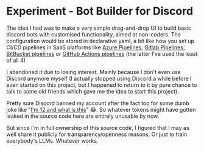 # Experiment - Bot Builder for Discord

The idea I had was to make a very simple drag-and-drop UI to build basic discord bots with customised functionality, aimed at non-coders. The configuration would be stored in declarative yaml, a bit like how you set up CI/CD pipelines in SaaS platforms like [Azure Pipelines](https://azure.microsoft.com/en-us/products/devops/pipelines), [Gitlab Pipelines](https://docs.gitlab.com/ci/pipelines/), [BitBucket pipelines](https://www.atlassian.com/software/bitbucket/features/pipelines) or [GitHub Actions pipelines](https://docs.github.com/en/actions/about-github-actions/understanding-github-actions) (the latter I've used the least of all 4)

I abandoned it due to losing interest. Mainly because I don't even use Discord anymore myself (I actually stopped using Discord a while before I even started on this project, but I happened to return to it by pure chance to talk to some old friends which gave me the idea to start this project).

Pretty sure Discord banned my account after the fact too for some dumb joke like "[I'm 12 and what is this](https://knowyourmeme.com/memes/im-twelve-years-old-and-what-is-this)" 😂. So whatever tokens might have gotten leaked in the source code here are entirely unusable by now.

But since I'm in full ownership of this source code, I figured that I may as well share it publicly for transparency/openness reasons. Or just to train everybody's LLMs. Whatever works.
